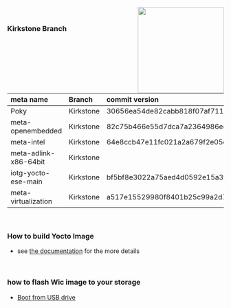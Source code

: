 <img src="https://www.linaro.org/assets/images/projects/yocto-project.png" width="200" align="right">

<br>

### Kirkstone Branch 


| **meta name**         | **Branch** | **commit version**                       |
| :-------------------- | :--------- | :--------------------------------------- |
| Poky                  | Kirkstone  | 30656ea54de82cabb818f07af711b96211421c95 |
| meta-openembedded     | Kirkstone  | 82c75b466e55d7dca7a2364986ecb704cf63d141 |
| meta-intel            | Kirkstone  | 64e8ccb47e11fc021a2a679f2e05d849b7518461 |
| meta-adlink-x86-64bit | Kirkstone  |                                          |
| iotg-yocto-ese-main   | Kirkstone  | bf5bf8e3022a75aed4d0592e15a3f832c5d35ae6 |
| meta-virtualization   | Kirkstone  | a517e15529980f8401b25c99a2d7720ac2d8baae |

<br>

### How to build Yocto Image
* see [the documentation](https://github.com/ADLINK/meta-adlink-x86-64bit/wiki/01.-Build-Yocto-Image) for the more details

<br>

### how to flash Wic image to your storage
* [Boot from USB drive](https://github.com/ADLINK/meta-adlink-x86-64bit/wiki/02.-How-to-install-Yocto-Image-to-USB-Drive)

<br> 




